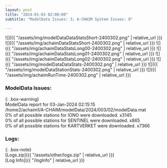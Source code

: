 ```yaml
---
layout: post
title: "2024-01-03 02:00:00"
subtitle: "ModelData Issues: 3; A-CHAIM System Issues: 0"

---
```


![]({{ "/assets/img/modelDataDataStatsShort-2400302.png" | relative_url }})
![]({{ "/assets/img/achaimDataStatsShort-2400302.png" | relative_url }})
![]({{ "/assets/img/achaimDataStatsLong00-2400302.png" | relative_url }})
![]({{ "/assets/img/achaimDataStatsLong01-2400302.png" | relative_url }})
![]({{ "/assets/img/achaimDataStatsLong02-2400302.png" | relative_url }})
![]({{ "/assets/img/modelDataDataStats-2400302.png" | relative_url }})
![]({{ "/assets/img/modelDataStationStats-2400302.png" | relative_url }})
![]({{ "/assets/img/achaimRunTime-2400302.png" | relative_url }})


### ModelData Issues:  
  
{: .box-warning}  
 ModelData report for 03-Jan-2024 02:15:15   
 /home2/achaim1/A-CHAIM/modelData/2024/003/02/modelData.mat   
 0% of all possible stations for IONO were downloaded. x3145   
 0% of all possible stations for SENTINEL were downloaded. x865   
 0% of all possible stations for KARTVERKET were downloaded. x7366   
  


### Logs:  
  
{: .box-note}  
[Logs.zip]({{ "/assets/other/logs.zip" | relative_url }})  
[Log Info]({{ "/logInfo" | relative_url }})  
